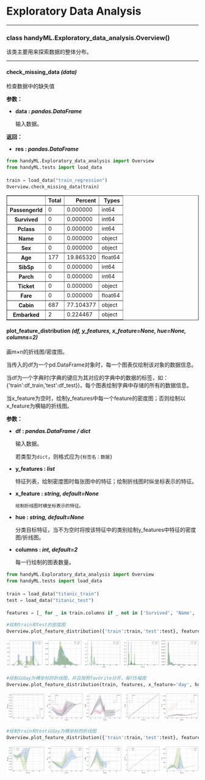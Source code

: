 # Exploratory Data Analysis

---

### class handyML.Exploratory_data_analysis.**Overview**()

该类主要用来探索数据的整体分布。

---

#### **check_missing_data** *(data)*

检查数据中的缺失值

**参数：**

- **data : *pandas.DataFrame***

  输入数据。

**返回：**

- **res : *pandas.DataFrame***

```python
from handyML.Exploratory_data_analysis import Overview
from handyML.tests import load_data

train = load_data("train_regression")
Overview.check_missing_data(train)
```

<table border="1" class="dataframe">
  <thead>
    <tr style="text-align: right;">
      <th></th>
      <th>Total</th>
      <th>Percent</th>
      <th>Types</th>
    </tr>
  </thead>
  <tbody>
    <tr>
      <th>PassengerId</th>
      <td>0</td>
      <td>0.000000</td>
      <td>int64</td>
    </tr>
    <tr>
      <th>Survived</th>
      <td>0</td>
      <td>0.000000</td>
      <td>int64</td>
    </tr>
    <tr>
      <th>Pclass</th>
      <td>0</td>
      <td>0.000000</td>
      <td>int64</td>
    </tr>
    <tr>
      <th>Name</th>
      <td>0</td>
      <td>0.000000</td>
      <td>object</td>
    </tr>
    <tr>
      <th>Sex</th>
      <td>0</td>
      <td>0.000000</td>
      <td>object</td>
    </tr>
    <tr>
      <th>Age</th>
      <td>177</td>
      <td>19.865320</td>
      <td>float64</td>
    </tr>
    <tr>
      <th>SibSp</th>
      <td>0</td>
      <td>0.000000</td>
      <td>int64</td>
    </tr>
    <tr>
      <th>Parch</th>
      <td>0</td>
      <td>0.000000</td>
      <td>int64</td>
    </tr>
    <tr>
      <th>Ticket</th>
      <td>0</td>
      <td>0.000000</td>
      <td>object</td>
    </tr>
    <tr>
      <th>Fare</th>
      <td>0</td>
      <td>0.000000</td>
      <td>float64</td>
    </tr>
    <tr>
      <th>Cabin</th>
      <td>687</td>
      <td>77.104377</td>
      <td>object</td>
    </tr>
    <tr>
      <th>Embarked</th>
      <td>2</td>
      <td>0.224467</td>
      <td>object</td>
    </tr>
  </tbody>
</table>



#### **plot_feature_distribution** *(df, y_features, x_feature=None, hue=None, columns=2)*

画m×n的折线图/密度图。

当传入的df为一个pd.DataFrame对象时，每一个图表仅绘制该对象的数据信息。

当df为一个字典时(字典的键应为其对应的字典中的数据的标签，如：{'train':df_train,'test':df_test})，每个图表绘制字典中存储的所有的数据信息。

当x_feature为空时，绘制y_features中每一个feature的密度图；否则绘制以x_feature为横轴的折线图。

**参数：**

   - **df :  *pandas.DataFrame / dict***

        输入数据。

        若类型为`dict`，则格式应为`{标签名：数据}`

   - **y_features : *list***

        特征列表，绘制密度图时每张图中的特征；绘制折线图时纵坐标表示的特征。

   - **x_feature : *string, default=None***

         绘制折线图时横坐标表示的特征。

   - **hue : *string, default=None***

        分类目标特征，当不为空时将按该特征中的类别绘制y_features中特征的密度图/折线图。

   - **columns :  *int, default=2***

        每一行绘制的图表数量。

```python
from handyML.Exploratory_data_analysis import Overview
from handyML.tests import load_data

train = load_data("titanic_train")
test = load_data("titanic_test")

features = [_ for _ in train.columns if _ not in ['Survived', 'Name', 'Ticket', 'Sex', 'Cabin', 'Embarked', 'PassengerId']]
```

```python
#绘制train和test的密度图
Overview.plot_feature_distribution({'train':train,'test':test}, features, columns=5)
```

![png](img/eda/output_9_0.png)

```python
#绘制以day为横坐标的折线图，并且按照favorite分开，每行5幅图
Overview.plot_feature_distribution(train, features, x_feature='day', hue='favorite', columns=5)
```

![png](img/eda/output_10_0.png)

```python
#绘制train和test以day为横坐标的折线图
Overview.plot_feature_distribution({'train':train,'test':test}, features, x_feature='day', columns=5)
```

![png](img/eda/output_11_0.png)

